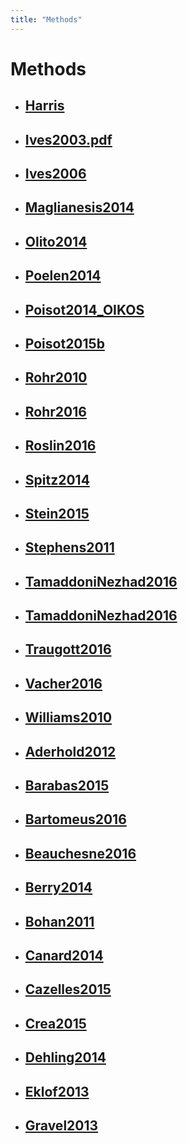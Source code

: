 ```yaml
---
title: "Methods"
---
```


# Methods

* [Harris](refs/Harris2015.pdf)
     -
    
* [Ives2003.pdf](refs/Ives2003.pdf)
     -
     
* [Ives2006](refs/Ives2006.pdf)
     -

* [Maglianesis2014](refs/Maglianesis2014.pdf)
     -

* [Olito2014](refs/Olito2014.pdf)
     -

* [Poelen2014](refs/Poelen2014.pdf)
     -

* [Poisot2014_OIKOS](refs/Poisot2014_OIKOS.pdf)
     -

* [Poisot2015b](refs/Poisot2015b.pdf)
     -

* [Rohr2010](refs/Rohr2010.pdf)
     -

* [Rohr2016](refs/Rohr2016.pdf)
     -

* [Roslin2016](refs/Roslin2016.pdf)
     -

* [Spitz2014](refs/Spitz2014.pdf)
     -

* [Stein2015](refs/Stein2015.pdf)
     -

* [Stephens2011](refs/Stephens2011.PDF)
     -
     
* [TamaddoniNezhad2016](refs/Tamaddoni-Nezhad2016.pdf)
     -
    
* [TamaddoniNezhad2016](refs/Tamaddoni-Nezhad2015.pdf)
     -
     
* [Traugott2016](refs/Traugott2016.pdf)
     -

* [Vacher2016](refs/Vacher2016.pdf)
     -

* [Williams2010](refs/Williams2010.pdf)
     -

* [Aderhold2012](refs/Aderhold2012.pdf)
     -

* [Barabas2015](refs/Barabas2015.pdf)
     -

* [Bartomeus2016](refs/Bartomeus2016.pdf)
     -

* [Beauchesne2016](refs/Beauchesne2016.pdf)
     -

* [Berry2014](refs/Berry2014.pdf)
     -

* [Bohan2011](refs/Bohan2011.pdf)
     -

* [Canard2014](refs/Canard2014.pdf)
     -

* [Cazelles2015](refs/Cazelles2015.pdf)
     -

* [Crea2015](refs/Crea2015.pdf)
     -

* [Dehling2014](refs/Dehling2014.pdf)
     -

* [Eklof2013](refs/Eklof2013.pdf)
     -

* [Gravel2013](refs/Gravel2013.pdf)
     -
